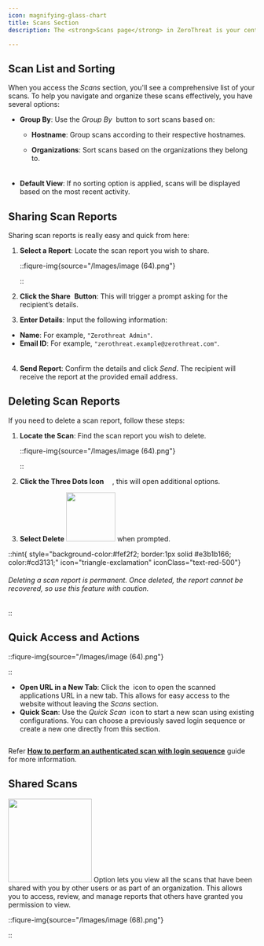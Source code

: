 ```yaml
---
icon: magnifying-glass-chart
title: Scans Section
description: The <strong>Scans page</strong> in ZeroThreat is your central hub for managing and viewing all scan activities. Here, you can access details about scans you've performed and those that have been shared with you.

---
```


## Scan List and Sorting

When you access the _Scans_ section, you'll see a comprehensive list of your scans. To help you navigate and organize these scans effectively, you have several options:

- **Group By**: Use the _Group By_ <span><img src="/Images/image (54).png" alt="" data-size="line"></span> button to sort scans based on:

  - **Hostname**: Group scans according to their respective hostnames.
  - **Organizations**: Sort scans based on the organizations they belong to.

    <img src="/Images/image (53).png" alt="" data-size="line" style="display:block; margin:0 auto; margin-top:20px;">

- **Default View**: If no sorting option is applied, scans will be displayed based on the most recent activity.

## Sharing Scan Reports

Sharing scan reports is really easy and quick from here:

1. **Select a Report**: Locate the scan report you wish to share.

   ::fiqure-img{source="/Images/image (64).png"}

   ::

2. **Click the Share** <span><img src="/Images/image (59).png" alt=""></span> **Button**: This will trigger a prompt asking for the recipient’s details.
3.  **Enter Details**: Input the following information:

   - **Name**: For example, `"Zerothreat Admin"`.
   - **Email ID**: For example, `"zerothreat.example@zerothreat.com"`.

   <img src="/Images/image (76).png" alt="" style="display:block; margin:0px auto; margin-top:20px;">

   <!-- ::fiqure-img{source="/Images/image (76).png"} -->
   <!-- <img src="/Images/image (76).png" alt="" > -->
   <!-- :: -->
   <!-- &#x20;                                            ![](https://karms-organization.gitbook.io/~gitbook/Images/image?url=https%3A%2F%2F1825008717-files.gitbook.io%2F%7E%2Ffiles%2Fv0%2Fb%2Fgitbook-x-prod.appspot.com%2Fo%2Fspaces%252Fs6Y7hKb1RwZWFZo4EnUm%252Fuploads%252F8RkRXIyuDKWHhOBsfsUg%252Fimage.png%3Falt%3Dmedia%26token%3D05ebf001-76b7-4dc9-8cb4-5c3e2fe77468\&width=768\&dpr=4\&quality=100\&sign=d524d320\&sv=1) -->

4. **Send Report**: Confirm the details and click _Send_. The recipient will receive the report at the provided email address.

## Deleting Scan Reports

If you need to delete a scan report, follow these steps:

1. **Locate the Scan**: Find the scan report you wish to delete.

   ::fiqure-img{source="/Images/image (64).png"}


   ::

2. **Click the Three Dots Icon** <span><img src="/Images/image (62).png" width="13px" alt=""></span>, this will open additional options.
3. **Select Delete** <span><img src="/Images/image (61).png" alt="" width="100px"></span> when prompted.

::hint{ style="background-color:#fef2f2; border:1px solid #e3b1b166; color:#cd3131;" icon="triangle-exclamation" iconClass="text-red-500"}

###### Deleting a scan report is permanent. Once deleted, the report cannot be recovered, so use this feature with caution.

::

## Quick Access and Actions

::fiqure-img{source="/Images/image (64).png"}

<!-- <img src="/Images/image (64).png" alt="" > -->

::

- **Open URL in a New Tab**: Click the <span><img src="/Images/image (63).png" alt=""></span> icon to open the scanned applications URL in a new tab. This allows for easy access to the website without leaving the _Scans_ section.
- **Quick Scan**: Use the _Quick Scan_ <span><img src="/Images/image (65).png" alt=""></span> icon to start a new scan using existing configurations. You can choose a previously saved login sequence or create a new one directly from this section.

<img src="/Images/image (66).png" alt="">

Refer [**How to perform an authenticated scan with login sequence**](../getting-started/authenticated-scan/scan-with-login-sequence.md#how-to-perform-an-authenticated-scan-with-login-sequence 'mention') guide for more information.&#x20;

## Shared Scans

<span><img src="/Images/image (67).png" alt="" width="170px"></span> Option lets you view all the scans that have been shared with you by other users or as part of an organization. This allows you to access, review, and manage reports that others have granted you permission to view.

::fiqure-img{source="/Images/image (68).png"}

<!-- <img src="/Images/image (68).png" alt="" > -->

::
